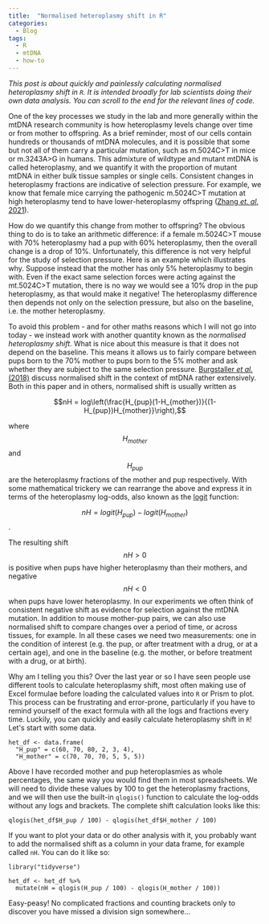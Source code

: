 ```yaml
---
title:  "Normalised heteroplasmy shift in R"
categories:
  - Blog
tags:
  - R
  - mtDNA
  - how-to
---
```


_This post is about quickly and painlessly calculating normalised heteroplasmy shift in `R`. It is intended broadly for lab scientists doing their own data analysis. You can scroll to the end for the relevant lines of code._

One of the key processes we study in the lab and more generally within the mtDNA research community is how heteroplasmy levels change over time or from mother to offspring. As a brief reminder, most of our cells contain hundreds or thousands of mtDNA molecules, and it is possible that some but not all of them carry a particular mutation, such as m.5024C>T in mice or m.3243A>G in humans. This admixture of wildtype and mutant mtDNA is called heteroplasmy, and we quantify it with the proportion of mutant mtDNA in either bulk tissue samples or single cells. Consistent changes in heteroplasmy fractions are indicative of selection pressure. For example, we know that female mice carrying the pathogenic m.5024C>T mutation at high heteroplasmy tend to have lower-heteroplasmy offspring ([Zhang _et. al_, 2021](https://www.science.org/doi/10.1126/sciadv.abi5657)).

How do we quantify this change from mother to offspring? The obvious thing to do is to take an arithmetic difference: if a female m.5024C>T mouse with 70% heteroplasmy had a pup with 60% heteroplasmy, then the overall change is a drop of 10%. Unfortunately, this difference is not very helpful for the study of selection pressure. Here is an example which illustrates why. Suppose instead that the mother has only 5% heteroplasmy to begin with. Even if the exact same selection forces were acting against the mt.5024C>T mutation, there is no way we would see a 10% drop in the pup heteroplasmy, as that would make it negative! The heteroplasmy difference then depends not only on the selection pressure, but also on the baseline, i.e. the mother heteroplasmy. 

To avoid this problem - and for other maths reasons which I will not go into today - we instead work with another quantity known as the _normalised heteroplasmy shift_. What is nice about this measure is that it does not depend on the baseline. This means it allows us to fairly compare between pups born to the 70% mother to pups born to the 5% mother and ask whether they are subject to the same selection pressure. [Burgstaller _et al._ (2018)](https://www.nature.com/articles/s41467-018-04797-2) discuss normalised shift in the context of mtDNA rather extensively. Both in this paper and in others, normalised shift is usually written as 

$$nH = log\left(\frac{H_{pup}(1-H_{mother})}{(1-H_{pup})H_{mother}}\right),$$

where $$H_{mother}$$ and $$H_{pup}$$ are the heteroplasmy fractions of the mother and pup respectively. With some mathematical trickery we can rearrange the above and express it in terms of the heteroplasmy log-odds, also known as the [logit](https://en.wikipedia.org/wiki/Logit) function:

$$nH = logit(H_{pup}) - logit(H_{mother})$$.

The resulting shift $$nH > 0$$ is positive when pups have higher heteroplasmy than their mothers, and negative $$nH < 0$$ when pups have lower heteroplasmy. In our experiments we often think of consistent negative shift as evidence for selection against the mtDNA mutation. In addition to mouse mother-pup pairs, we can also use normalised shift to compare changes over a period of time, or across tissues, for example. In all these cases we need two measurements: one in the condition of interest (e.g. the pup, or after treatment with a drug, or at a certain age), and one in the baseline (e.g. the mother, or before treatment with a drug, or at birth). 

Why am I telling you this? Over the last year or so I have seen people use different tools to calculate heteroplasmy shift, most often making use of Excel formulae before loading the calculated values into `R` or Prism to plot. This process can be frustrating and error-prone, particularly if you have to remind yourself of the exact formula with all the logs and fractions every time. Luckily, you can quickly and easily calculate heteroplasmy shift in `R`! Let's start with some data.

```
het_df <- data.frame(
  "H_pup" = c(60, 70, 80, 2, 3, 4),
  "H_mother" = c(70, 70, 70, 5, 5, 5))
```

Above I have recorded mother and pup heteroplasmies as whole percentages, the same way you would find them in most spreadsheets. We will need to divide these values by 100 to get the heteroplasmy fractions, and we will then use the built-in `qlogis()` function to calculate the log-odds without any logs and brackets. The complete shift calculation looks like this:

```
qlogis(het_df$H_pup / 100) - qlogis(het_df$H_mother / 100)
```

If you want to plot your data or do other analysis with it, you probably want to add the normalised shift as a column in your data frame, for example called `nH`. You can do it like so:

```
library("tidyverse")

het_df <- het_df %>% 
  mutate(nH = qlogis(H_pup / 100) - qlogis(H_mother / 100))
```

Easy-peasy! No complicated fractions and counting brackets only to discover you have missed a division sign somewhere...

